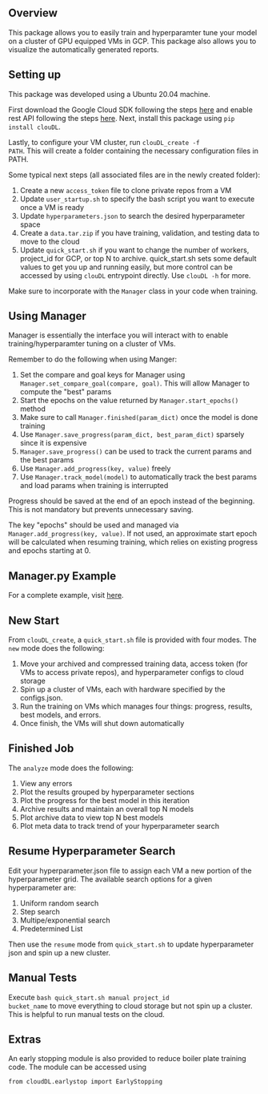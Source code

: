 ## Overview

This package allows you to easily train and hyperparamter tune your model on a cluster of GPU equipped VMs in GCP. 
This package also allows you to visualize the automatically generated reports. 

## Setting up

This package was developed using a Ubuntu 20.04 machine.

First download the Google Cloud SDK following the steps [here](https://cloud.google.com/sdk/docs/quickstart#linux) 
and enable rest API following the steps [here](https://googleapis.dev/python/google-api-core/latest/auth.html).
Next, install this package using <code>pip install clouDL</code>.

Lastly, to configure your VM cluster, run <code>clouDL_create -f PATH</code>. This will create a folder containing the
necessary configuration files in PATH. 

Some typical next steps (all associated files are in the newly created folder):
1) Create a new <code>access_token</code> file to clone private repos from a VM
2) Update <code>user_startup.sh</code> to specify the bash script you want to execute once a VM is ready
3) Update <code>hyperparameters.json</code> to search the desired hyperparameter space
4) Create a <code>data.tar.zip</code> if you have training, validation, and testing data to move to the cloud
5) Update <code>quick_start.sh</code> if you want to change the number of workers, project_id for GCP, or top N to archive. quick_start.sh
   sets some default values to get you up and running easily, but more control can be accessed by using `clouDL` entrypoint directly. 
   Use <code>clouDL -h</code> for more. 


Make sure to incorporate with the <code>Manager</code> class in your code when training. 

## Using Manager

Manager is essentially the interface you will interact with to enable training/hyperparamter tuning on a cluster of VMs. 

Remember to do the following when using Manger:

1) Set the compare and goal keys for Manager using <code>Manager.set_compare_goal(compare, goal)</code>. This will allow Manager to compute the "best" params
2) Start the epochs on the value returned by <code>Manager.start_epochs()</code> method
3) Make sure to call <code>Manager.finished(param_dict)</code> once the model is done training
4) Use <code>Manager.save_progress(param_dict, best_param_dict)</code> sparsely since it is expensive 
5) <code>Manager.save_progress()</code> can be used to track the current params and the best params
6) Use <code>Manager.add_progress(key, value)</code> freely
7) Use <code>Manager.track_model(model)</code> to automatically track the best params and load params when training is 
   interrupted

Progress should be saved at the end of an epoch instead of the beginning. This is not mandatory but prevents unnecessary saving.

The key "epochs" should be used and managed via <code>Manager.add_progress(key, value)</code>. 
If not used, an approximate start epoch will be calculated when resuming training, which relies on existing progress
and epochs starting at 0.

## Manager.py Example

For a complete example, visit [here](https://github.com/Shu244/test_clouDL).

## New Start

From `clouDL_create`, a `quick_start.sh` file is provided with four modes. The `new` mode
does the following:
1) Move your archived and compressed training data, access token (for VMs to access private repos), and hyperparameter configs to cloud storage
2) Spin up a cluster of VMs, each with hardware specified by the configs.json. 
3) Run the training on VMs which manages four things: progress, results, best models, and errors.
4) Once finish, the VMs will shut down automatically

## Finished Job

The `analyze` mode does the following:
1) View any errors
2) Plot the results grouped by hyperparameter sections
3) Plot the progress for the best model in this iteration
4) Archive results and maintain an overall top N models
5) Plot archive data to view top N best models
6) Plot meta data to track trend of your hyperparameter search

## Resume Hyperparameter Search

Edit your hyperparameter.json file to assign each VM a new portion of the hyperparameter grid. The available search options for a 
given hyperparameter are: 
1) Uniform random search
2) Step search
3) Multipe/exponential search
4) Predetermined List

Then use the `resume` mode from `quick_start.sh` to update hyperparameter json and spin up a new cluster.

## Manual Tests
Execute <code>bash quick_start.sh manual project_id bucket_name</code> to move everything to cloud storage but not spin up a cluster.
This is helpful to run manual tests on the cloud. 

## Extras
An early stopping module is also provided to reduce boiler plate training code. The module can be accessed using

<code>from cloudDL.earlystop import EarlyStopping</code>
